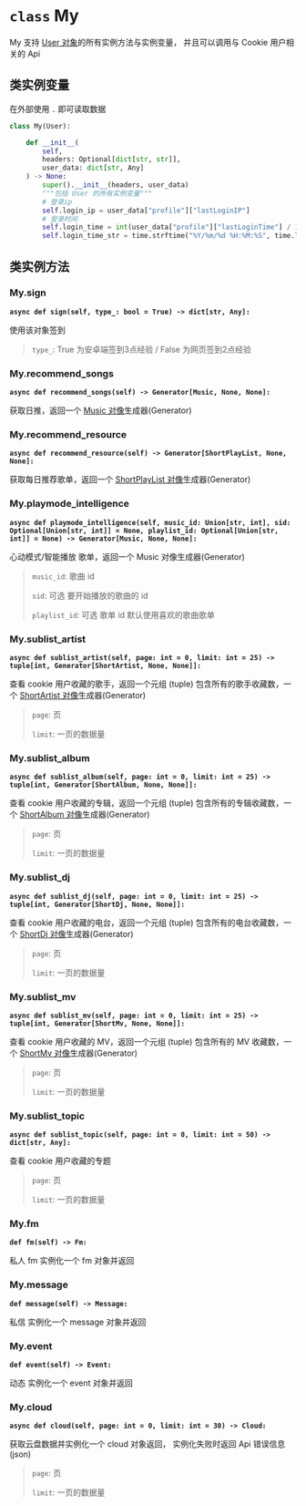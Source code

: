 # `class` My

My 支持 [User 对象](/pycloudmusic/User)的所有实例方法与实例变量， 并且可以调用与 Cookie 用户相关的 Api

## 类实例变量

在外部使用 `.` 即可读取数据

```python
class My(User):

    def __init__(
        self, 
        headers: Optional[dict[str, str]], 
        user_data: dict[str, Any]
    ) -> None:
        super().__init__(headers, user_data)
        """包括 User 的所有实例变量"""
        # 登录ip
        self.login_ip = user_data["profile"]["lastLoginIP"]
        # 登录时间
        self.login_time = int(user_data["profile"]["lastLoginTime"] / 1000)
        self.login_time_str = time.strftime("%Y/%m/%d %H:%M:%S", time.localtime(self.login_time))
```

## 类实例方法

### My.sign

**`async def sign(self, type_: bool = True) -> dict[str, Any]:`**

使用该对象签到

> `type_`: True 为安卓端签到3点经验 / False 为网页签到2点经验

### My.recommend_songs

**`async def recommend_songs(self) -> Generator[Music, None, None]:`**

获取日推，返回一个 [Music 对像](/pycloudmusic/Music)生成器(Generator)

### My.recommend_resource

**`async def recommend_resource(self) -> Generator[ShortPlayList, None, None]:`**

获取每日推荐歌单，返回一个 [ShortPlayList 对像](/pycloudmusic/ShortObject?id=class-shortplaylist)生成器(Generator)

### My.playmode_intelligence

**`async def playmode_intelligence(self, music_id: Union[str, int], sid: Optional[Union[str, int]] = None, playlist_id: Optional[Union[str, int]] = None) -> Generator[Music, None, None]:`**

心动模式/智能播放 歌单，返回一个 Music 对像生成器(Generator)

> `music_id`: 歌曲 id
>
> `sid`: 可选 要开始播放的歌曲的 id
>
> `playlist_id`: 可选 歌单 id 默认使用喜欢的歌曲歌单

### My.sublist_artist

**`async def sublist_artist(self, page: int = 0, limit: int = 25) -> tuple[int, Generator[ShortArtist, None, None]]:`**

查看 cookie 用户收藏的歌手，返回一个元组 (tuple) 包含所有的歌手收藏数，一个 [ShortArtist 对像](/pycloudmusic/ShortObject?id=class-shortartist)生成器(Generator)

> `page`: 页
>
> `limit`: 一页的数据量

### My.sublist_album

**`async def sublist_album(self, page: int = 0, limit: int = 25) -> tuple[int, Generator[ShortAlbum, None, None]]:`**

查看 cookie 用户收藏的专辑，返回一个元组 (tuple) 包含所有的专辑收藏数，一个 [ShortAlbum 对像](/pycloudmusic/ShortObject?id=class-shortalbum)生成器(Generator)

> `page`: 页
>
> `limit`: 一页的数据量

### My.sublist_dj

**`async def sublist_dj(self, page: int = 0, limit: int = 25) -> tuple[int, Generator[ShortDj, None, None]]:`**

查看 cookie 用户收藏的电台，返回一个元组 (tuple) 包含所有的电台收藏数，一个 [ShortDj 对像](/pycloudmusic/ShortObject?id=class-shortdj)生成器(Generator)

> `page`: 页
>
> `limit`: 一页的数据量

### My.sublist_mv

**`async def sublist_mv(self, page: int = 0, limit: int = 25) -> tuple[int, Generator[ShortMv, None, None]]:`**

查看 cookie 用户收藏的 MV，返回一个元组 (tuple) 包含所有的 MV 收藏数，一个 [ShortMv 对像](/pycloudmusic/ShortObject?id=class-shortmv)生成器(Generator)

> `page`: 页
>
> `limit`: 一页的数据量

### My.sublist_topic

**`async def sublist_topic(self, page: int = 0, limit: int = 50) -> dict[str, Any]:`**

查看 cookie 用户收藏的专题

> `page`: 页
>
> `limit`: 一页的数据量

### My.fm

**`def fm(self) -> Fm:`**

私人 fm 实例化一个 fm 对象并返回

### My.message

**`def message(self) -> Message:`**

私信 实例化一个 message 对象并返回

### My.event

**`def event(self) -> Event:`**

动态 实例化一个 event 对象并返回

### My.cloud

**`async def cloud(self, page: int = 0, limit: int = 30) -> Cloud:`**

获取云盘数据并实例化一个 cloud 对象返回， 实例化失败时返回 Api 错误信息 (json)

> `page`: 页
>
> `limit`: 一页的数据量